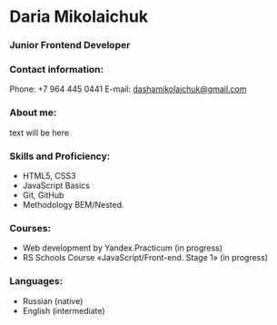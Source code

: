 # Daria Mikolaichuk

### Junior Frontend Developer

### Contact information: 

Phone: +7 964 445 0441
E-mail: dashamikolaichuk@gmail.com

### About me: 

text will be here

### Skills and Proficiency:

- HTML5, CSS3
- JavaScript Basics
- Git, GitHub
- Methodology BEM/Nested.

### Courses:

- Web development by Yandex.Practicum (in progress)
- RS Schools Course «JavaScript/Front-end. Stage 1» (in progress)

### Languages:

- Russian (native)
- English (intermediate)
